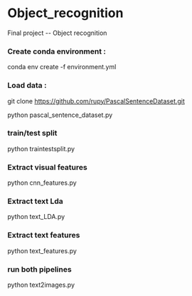 # Object_recognition

Final project -- Object recognition


### Create conda environment :
conda env create -f environment.yml

### Load data :
git clone https://github.com/rupy/PascalSentenceDataset.git

python pascal_sentence_dataset.py

### train/test split
python traintestsplit.py

### Extract visual features
python cnn_features.py

### Extract text Lda
python text_LDA.py

### Extract text features
python text_features.py

### run both pipelines
python text2images.py
